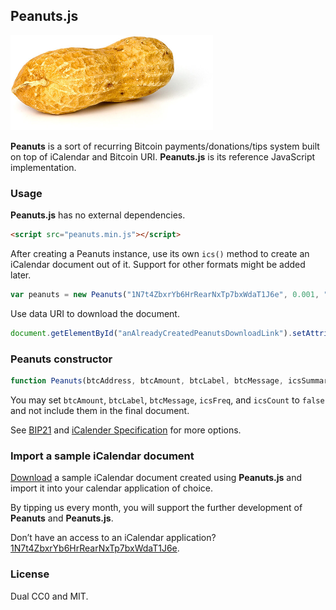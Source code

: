 ## Peanuts.js

![Peanuts.js logo](img/peanuts.png "Peanuts.js logo")

**Peanuts** is a sort of recurring Bitcoin payments/donations/tips system built on top of iCalendar and Bitcoin URI. **Peanuts.js** is its reference JavaScript implementation.

### Usage

**Peanuts.js** has no external dependencies.

```html
<script src="peanuts.min.js"></script>
```

After creating a Peanuts instance, use its own `ics()` method to create an iCalendar document out of it. Support for other formats might be added later.

```js
var peanuts = new Peanuts("1N7t4ZbxrYb6HrRearNxTp7bxWdaT1J6e", 0.001, "Tip to Peanuts.js", "Use it for good, not evil!", "Tip to Peanuts.js", "A monthly tip to MiceEatCheese for creating the Peanuts.js library.", "20160117T120000", "MONTHLY", false).ics();
```

Use data URI to download the document.

```js
document.getElementById("anAlreadyCreatedPeanutsDownloadLink").setAttribute("href", "data:text/calendar;charset=utf8," + escape(peanuts));
```

### Peanuts constructor

```js
function Peanuts(btcAddress, btcAmount, btcLabel, btcMessage, icsSummary, icsDescription, icsStart, icsFreq, icsCount) { }
```

You may set `btcAmount`, `btcLabel`, `btcMessage`, `icsFreq`, and `icsCount` to `false` and not include them in the final document.

See [BIP21](https://github.com/bitcoin/bips/blob/master/bip-0021.mediawiki) and [iCalender Specification](https://tools.ietf.org/rfc/rfc5545.txt) for more options.

### Import a sample iCalendar document

[Download](https://cdn.rawgit.com/MiceEatCheese/Peanuts.js/master/samples/peanuts.ics) a sample iCalendar document created using **Peanuts.js** and import it into your calendar application of choice.

By tipping us every month, you will support the further development of **Peanuts** and **Peanuts.js**.

Don’t have an access to an iCalendar application? [1N7t4ZbxrYb6HrRearNxTp7bxWdaT1J6e](bitcoin:1N7t4ZbxrYb6HrRearNxTp7bxWdaT1J6e).

### License

Dual CC0 and MIT.
